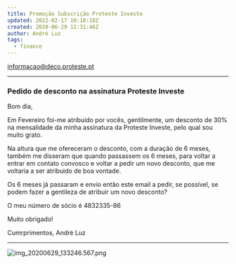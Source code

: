 ```yaml
---
title: Promoção Subscrição Proteste Investe
updated: 2022-02-17 10:18:18Z
created: 2020-06-29 12:31:46Z
author: André Luz
tags:
  - finance
---
```


[informacao@deco.proteste.pt](mailto:informacao@deco.proteste.pt)

* * *

### Pedido de desconto na assinatura Proteste Investe

Bom dia,

Em Fevereiro foi-me atribuído por vocês, gentilmente, um desconto de 30% na mensalidade da minha assinatura da Proteste Investe, pelo qual sou muito grato.

Na altura que me ofereceram o desconto, com a duração de 6 meses, também me disseram que quando passassem os 6 meses, para voltar a entrar em contato convosco e voltar a pedir um novo desconto, que me voltaria a ser atríbuido de boa vontade.

Os 6 meses já passaram e envio então este email a pedir, se possível, se podem fazer a gentileza de atribuir um novo desconto?

O meu número de sócio é 4832335-86

Muito obrigado!

Cumrprimentos,
André Luz

* * *

![img_20200629_133246.567.png](img_20200629_133246.567.png)